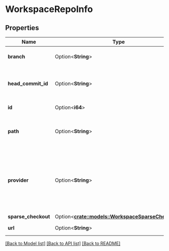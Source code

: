 # WorkspaceRepoInfo

## Properties

Name | Type | Description | Notes
------------ | ------------- | ------------- | -------------
**branch** | Option<**String**> | Branch that the local version of the repo is checked out to. | [optional]
**head_commit_id** | Option<**String**> | SHA-1 hash representing the commit ID of the current HEAD of the repo. | [optional]
**id** | Option<**i64**> | ID of the repo object in the workspace. | [optional]
**path** | Option<**String**> | Desired path for the repo in the workspace. Must be in the format /Repos/{folder}/{repo-name}. | [optional]
**provider** | Option<**String**> | Git provider. This field is case-insensitive. The available Git providers are gitHub, bitbucketCloud, gitLab, azureDevOpsServices, gitHubEnterprise, bitbucketServer, gitLabEnterpriseEdition and awsCodeCommit. | [optional]
**sparse_checkout** | Option<[**crate::models::WorkspaceSparseCheckout**](WorkspaceSparseCheckout.md)> |  | [optional]
**url** | Option<**String**> | URL of the Git repository to be linked. | [optional]

[[Back to Model list]](../README.md#documentation-for-models) [[Back to API list]](../README.md#documentation-for-api-endpoints) [[Back to README]](../README.md)


